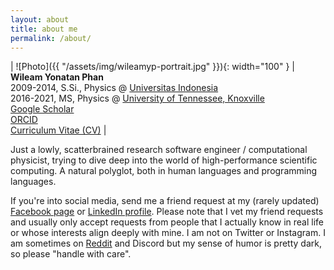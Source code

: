 ```yaml
---
layout: about
title: about me
permalink: /about/
---
```


| ![Photo]({{ "/assets/img/wileamyp-portrait.jpg" }}){: width="100" } | **Wileam Yonatan Phan** <br/>2009-2014, S.Si., Physics @ [Universitas Indonesia][fsk-ui] <br/>2016-2021, MS, Physics @ [University of Tennessee, Knoxville][phys-utk] <br/> [Google Scholar][googlescholar] <br/> [ORCID][orcid] <br/> [Curriculum Vitae (CV)][cv]
|

Just a lowly, scatterbrained research software engineer / computational physicist, trying to dive deep into the world of high-performance scientific computing. A natural polyglot, both in human languages and programming languages.

If you're into social media, send me a friend request at my (rarely updated) [Facebook page][fb] or [LinkedIn profile][linkedin]. Please note that I vet my friend requests and usually only accept requests from people that I actually know in real life or whose interests align deeply with mine. I am not on Twitter or Instagram. I am sometimes on [Reddit][reddit] and Discord but my sense of humor is pretty dark, so please "handle with care".

[fsk-ui]: https://physics.ui.ac.id/
[phys-utk]: http://www.phys.utk.edu/
[googlescholar]: https://scholar.google.com/citations?user=p85VQlcAAAAJ
[orcid]: https://orcid.org/0000-0001-5621-5949
[cv]: /assets/pdf/20220603-wyphan-CV.pdf
[fb]: https://facebook.com/wileamyp
[linkedin]: https://www.linkedin.com/in/wileam-phan-389633206/
[reddit]: https://www.reddit.com/user/willpower_11